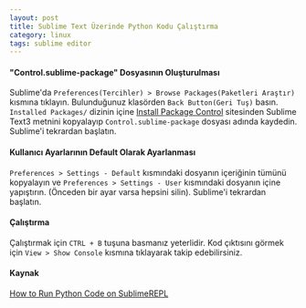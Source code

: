 ```yaml
---
layout: post
title: Sublime Text Üzerinde Python Kodu Çalıştırma
category: linux
tags: sublime editor
---
```


#### "Control.sublime-package" Dosyasının Oluşturulması
Sublime'da `Preferences(Tercihler) > Browse Packages(Paketleri Araştır)` kısmına tıklayın. Bulunduğunuz klasörden `Back Button(Geri Tuş)` basın. `Installed Packages/`  dizinin içine [Install Package Control](https://sublime.wbond.net/installation#st2) sitesinden Sublime Text3 metnini kopyalayıp `Control.sublime-package` dosyası adında kaydedin. Sublime'i tekrardan başlatın.

#### Kullanıcı Ayarlarının Default Olarak Ayarlanması

`Preferences > Settings - Default` kısmındaki dosyanın içeriğinin tümünü kopyalayın ve `Preferences > Settings - User` kısmındaki dosyanın içine yapıştırın. (Önceden bir ayar varsa hepsini silin). Sublime'i tekrardan başlatın.

#### Çalıştırma

Çalıştırmak için `CTRL + B` tuşuna basmanız yeterlidir. Kod çıktısını görmek için `View > Show Console` kısmına tıklayarak takip edebilirsiniz.

#### Kaynak

[How to Run Python Code on SublimeREPL](http://stackoverflow.com/questions/19732006/how-to-run-python-code-on-sublimerepl)
